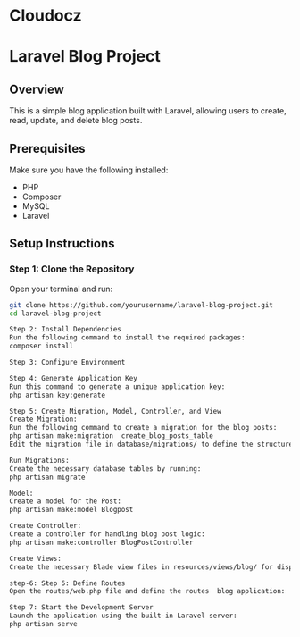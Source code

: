# Cloudocz
# Laravel Blog Project

## Overview
This is a simple blog application built with Laravel, allowing users to create, read, update, and delete blog posts.

## Prerequisites
Make sure you have the following installed:
- PHP 
- Composer
- MySQL 
- Laravel 

## Setup Instructions

### Step 1: Clone the Repository
Open your terminal and run:
```bash
git clone https://github.com/yourusername/laravel-blog-project.git
cd laravel-blog-project

Step 2: Install Dependencies
Run the following command to install the required packages:
composer install

Step 3: Configure Environment

Step 4: Generate Application Key
Run this command to generate a unique application key:
php artisan key:generate

Step 5: Create Migration, Model, Controller, and View
Create Migration:
Run the following command to create a migration for the blog posts:
php artisan make:migration  create_blog_posts_table
Edit the migration file in database/migrations/ to define the structure of the posts table.

Run Migrations:
Create the necessary database tables by running:
php artisan migrate

Model:
Create a model for the Post:
php artisan make:model Blogpost

Create Controller:
Create a controller for handling blog post logic:
php artisan make:controller BlogPostController

Create Views:
Create the necessary Blade view files in resources/views/blog/ for displaying and managing posts.

step-6: Step 6: Define Routes
Open the routes/web.php file and define the routes  blog application:

Step 7: Start the Development Server
Launch the application using the built-in Laravel server:
php artisan serve
